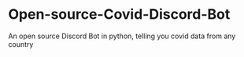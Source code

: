# Open-source-Covid-Discord-Bot
An open source Discord Bot in python, telling you covid data from any country
